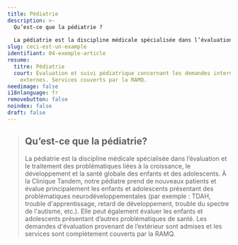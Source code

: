 ```yaml
---
title: Pédiatrie
description: >-
  Qu’est-ce que la pédiatrie ? 
   
  La pédiatrie est la discipline médicale spécialisée dans l’évaluation et le traitement des problématiques liées à la croissance, le développement et la santé globale des enfants et des adolescents. À la Clinique Tandem, notre pédiatre prend de nouveaux patients et évalue principalement les enfants et adolescents présentant des problématiques neurodéveloppementales (par exemple : TDAH, trouble d'apprentissage, retard de développement, trouble du spectre de l'autisme, etc.). Elle peut également évaluer les enfants et adolescents présentant d’autres problématiques de santé. Les demandes d'évaluation provenant de l’extérieur sont admises et les services sont complètement couverts par la RAMQ. 
slug: ceci-est-un-example
identifiant: 04-exemple-article
resume:
  titre: Pédiatrie
  court: Évaluation et suivi pédiatrique concernant les demandes internes et
    externes. Services couverts par la RAMQ.
needimage: false
i18nlanguage: fr
removebutton: false
noindex: false
draft: false
---
```

> ## Qu’est-ce que la pédiatrie?
>
> La pédiatrie est la discipline médicale spécialisée dans l’évaluation et le traitement des problématiques liées à la croissance, le développement et la santé globale des enfants et des adolescents. À la Clinique Tandem, notre pédiatre prend de nouveaux patients et évalue principalement les enfants et adolescents présentant des problématiques neurodéveloppementales (par exemple : TDAH, trouble d'apprentissage, retard de développement, trouble du spectre de l'autisme, etc.). Elle peut également évaluer les enfants et adolescents présentant d’autres problématiques de santé. Les demandes d'évaluation provenant de l’extérieur sont admises et les services sont complètement couverts par la RAMQ.